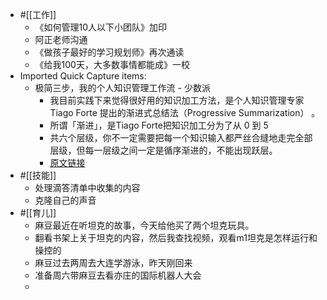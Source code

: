 - #[[工作]]
    - 《如何管理10人以下小团队》加印
    - 阿正老师沟通
    - 《做孩子最好的学习规划师》再次通读
    - 《给我100天，大多数事情都能成》一校
- Imported Quick Capture items:
    - 极简三步，我的个人知识管理工作流 - 少数派
        - 我目前实践下来觉得很好用的知识加工方法，是个人知识管理专家 Tiago Forte 提出的渐进式总结法（Progressive Summarization） 。
        - 所谓「渐进」，是Tiago Forte把知识加工分为了从 0 到 5
        - 共六个层级，你不一定需要把每一个知识输入都严丝合缝地走完全部层级，但每一层级之间一定是循序渐进的，不能出现跃层。
        - [原文链接](https://sspai.com/post/81926)
- #[[技能]]
    - 处理滴答清单中收集的内容
    - 克隆自己的声音
- #[[育儿]]
    - 麻豆最近在听坦克的故事，今天给他买了两个坦克玩具。
    - 翻看书架上关于坦克的内容，然后我查找视频，观看m1坦克是怎样运行和操控的
    - 麻豆过去两周去大连学游泳，昨天刚回来
    - 准备周六带麻豆去看亦庄的国际机器人大会
    - 
